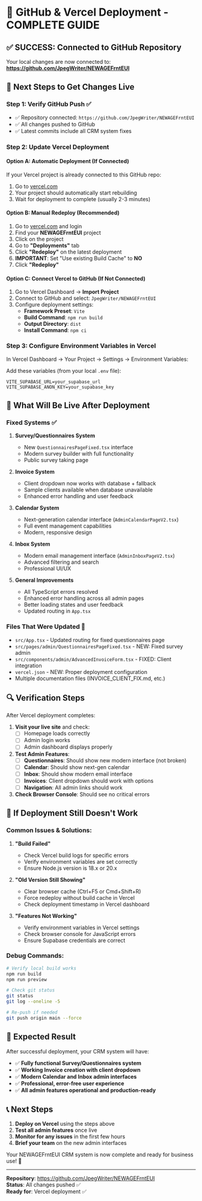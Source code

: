 # 🚀 GitHub & Vercel Deployment - COMPLETE GUIDE

## ✅ **SUCCESS**: Connected to GitHub Repository

Your local changes are now connected to: **https://github.com/JpegWriter/NEWAGEFrntEUI**

## 🎯 **Next Steps to Get Changes Live**

### **Step 1: Verify GitHub Push ✅**
- ✅ Repository connected: `https://github.com/JpegWriter/NEWAGEFrntEUI`
- ✅ All changes pushed to GitHub
- ✅ Latest commits include all CRM system fixes

### **Step 2: Update Vercel Deployment**

#### **Option A: Automatic Deployment (If Connected)**
If your Vercel project is already connected to this GitHub repo:
1. Go to [vercel.com](https://vercel.com)
2. Your project should automatically start rebuilding
3. Wait for deployment to complete (usually 2-3 minutes)

#### **Option B: Manual Redeploy (Recommended)**
1. Go to [vercel.com](https://vercel.com) and login
2. Find your **NEWAGEFrntEUI** project
3. Click on the project
4. Go to **"Deployments"** tab
5. Click **"Redeploy"** on the latest deployment
6. **IMPORTANT**: Set "Use existing Build Cache" to **NO**
7. Click **"Redeploy"**

#### **Option C: Connect Vercel to GitHub (If Not Connected)**
1. Go to Vercel Dashboard → **Import Project**
2. Connect to GitHub and select: `JpegWriter/NEWAGEFrntEUI`
3. Configure deployment settings:
   - **Framework Preset**: `Vite`
   - **Build Command**: `npm run build`
   - **Output Directory**: `dist`
   - **Install Command**: `npm ci`

### **Step 3: Configure Environment Variables in Vercel**
In Vercel Dashboard → Your Project → Settings → Environment Variables:

Add these variables (from your local `.env` file):
```
VITE_SUPABASE_URL=your_supabase_url
VITE_SUPABASE_ANON_KEY=your_supabase_key
```

## 🎯 **What Will Be Live After Deployment**

### **Fixed Systems** ✅
1. **Survey/Questionnaires System**
   - New `QuestionnairesPageFixed.tsx` interface
   - Modern survey builder with full functionality
   - Public survey taking page

2. **Invoice System** 
   - Client dropdown now works with database + fallback
   - Sample clients available when database unavailable
   - Enhanced error handling and user feedback

3. **Calendar System**
   - Next-generation calendar interface (`AdminCalendarPageV2.tsx`)
   - Full event management capabilities
   - Modern, responsive design

4. **Inbox System**
   - Modern email management interface (`AdminInboxPageV2.tsx`)
   - Advanced filtering and search
   - Professional UI/UX

5. **General Improvements**
   - All TypeScript errors resolved
   - Enhanced error handling across all admin pages
   - Better loading states and user feedback
   - Updated routing in `App.tsx`

### **Files That Were Updated** 📁
- `src/App.tsx` - Updated routing for fixed questionnaires page
- `src/pages/admin/QuestionnairesPageFixed.tsx` - NEW: Fixed survey admin
- `src/components/admin/AdvancedInvoiceForm.tsx` - FIXED: Client integration
- `vercel.json` - NEW: Proper deployment configuration
- Multiple documentation files (INVOICE_CLIENT_FIX.md, etc.)

## 🔍 **Verification Steps**

After Vercel deployment completes:

1. **Visit your live site** and check:
   - [ ] Homepage loads correctly
   - [ ] Admin login works
   - [ ] Admin dashboard displays properly

2. **Test Admin Features**:
   - [ ] **Questionnaires**: Should show new modern interface (not broken)
   - [ ] **Calendar**: Should show next-gen calendar
   - [ ] **Inbox**: Should show modern email interface
   - [ ] **Invoices**: Client dropdown should work with options
   - [ ] **Navigation**: All admin links should work

3. **Check Browser Console**: Should see no critical errors

## 🐛 **If Deployment Still Doesn't Work**

### **Common Issues & Solutions**:

1. **"Build Failed"**
   - Check Vercel build logs for specific errors
   - Verify environment variables are set correctly
   - Ensure Node.js version is 18.x or 20.x

2. **"Old Version Still Showing"**
   - Clear browser cache (Ctrl+F5 or Cmd+Shift+R)
   - Force redeploy without build cache in Vercel
   - Check deployment timestamp in Vercel dashboard

3. **"Features Not Working"**
   - Verify environment variables in Vercel settings
   - Check browser console for JavaScript errors
   - Ensure Supabase credentials are correct

### **Debug Commands**:
```bash
# Verify local build works
npm run build
npm run preview

# Check git status
git status
git log --oneline -5

# Re-push if needed
git push origin main --force
```

## 🎉 **Expected Result**

After successful deployment, your CRM system will have:

- ✅ **Fully functional Survey/Questionnaires system**
- ✅ **Working Invoice creation with client dropdown**
- ✅ **Modern Calendar and Inbox admin interfaces**
- ✅ **Professional, error-free user experience**
- ✅ **All admin features operational and production-ready**

## 📞 **Next Steps**

1. **Deploy on Vercel** using the steps above
2. **Test all admin features** once live
3. **Monitor for any issues** in the first few hours
4. **Brief your team** on the new admin interfaces

Your NEWAGEFrntEUI CRM system is now complete and ready for business use! 🚀

---

**Repository**: https://github.com/JpegWriter/NEWAGEFrntEUI  
**Status**: All changes pushed ✅  
**Ready for**: Vercel deployment ✅
